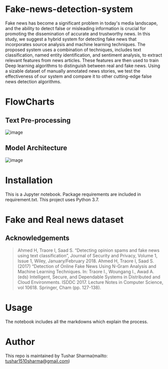 # Fake-news-detection-system
Fake news has become a significant problem in today's media landscape, and the ability to detect false or misleading information is crucial for promoting the dissemination of accurate and trustworthy news. In this study, we suggest a hybrid system for detecting fake news that incorporates source analysis and machine learning techniques.
The proposed system uses a combination of techniques, includes text classification, named entity identification, and sentiment analysis, to extract relevant features from news articles. These features are then used to train Deep learning algorithms to distinguish between real and fake news. Using a sizable dataset of manually annotated news stories, we test the effectiveness of our system and compare it to other cutting-edge false news detection algorithms. 
# FlowCharts

## Text Pre-processing
![image](https://user-images.githubusercontent.com/99278664/236230409-d49bdbf3-a3da-4879-b60c-bd10882a04ec.png)

## Model Architecture
![image](https://user-images.githubusercontent.com/99278664/236230472-633fb6c4-461b-46d3-a600-58d3d90a3f0a.png)


# Installation
This is a Jupyter notebook. Package requirements are included in requirement.txt. This project uses Python 3.7. 

# Fake and Real news dataset
## Acknowledgements
> Ahmed H, Traore I, Saad S. “Detecting opinion spams and fake news using text classification”, Journal of Security and Privacy, Volume 1, Issue 1, Wiley, January/February 2018.
> Ahmed H, Traore I, Saad S. (2017) “Detection of Online Fake News Using N-Gram Analysis and Machine Learning Techniques. In: Traore I., Woungang I., Awad A. (eds) Intelligent, Secure, and Dependable Systems in Distributed and Cloud Environments. ISDDC 2017. Lecture Notes in Computer Science, vol 10618. Springer, Cham (pp. 127-138).


# Usage
The notebook includes all the markdowns which explain the process.

# Author
This repo is maintained by Tushar Sharma(mailto: tushar1510sharma@gmail.com)
